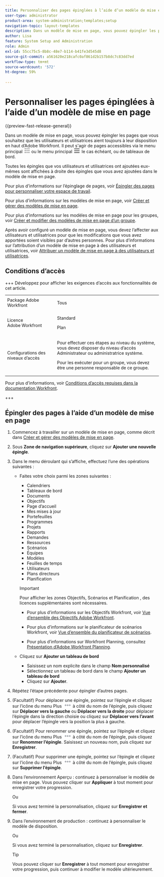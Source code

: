 ```yaml
---
title: Personnaliser des pages épinglées à l’aide d’un modèle de mise en page
user-type: administrator
product-area: system-administration;templates;setup
navigation-topic: layout-templates
description: Dans un modèle de mise en page, vous pouvez épingler les pages que vous souhaitez que les utilisateurs et utilisatrices aient toujours à leur disposition en haut d’Adobe Workfront. Il peut s’agir de pages accessibles via le menu principal ou des tableaux de bord.
author: Lisa
feature: System Setup and Administration
role: Admin
exl-id: 55cc75c5-8b8c-48e7-b114-b41fe3d545d8
source-git-commit: a561620e218cafc0af861d2b157b8dc7c83dd7ed
workflow-type: tm+mt
source-wordcount: '572'
ht-degree: 59%

---
```


# Personnaliser les pages épinglées à l’aide d’un modèle de mise en page

{{preview-fast-release-general}}

Dans un modèle de mise en page, vous pouvez épingler les pages que vous souhaitez que les utilisateurs et utilisatrices aient toujours à leur disposition en haut d’Adobe Workfront. Il peut s&#39;agir de pages accessibles via le menu principal ![icône du menu principal](assets/main-menu-icon.png) ou le menu principal ![icône du menu principal](assets/main-menu-icon-left-nav.png) le cas échéant, ou de tableaux de bord.

Toutes les épingles que vos utilisateurs et utilisatrices ont ajoutées eux-mêmes sont affichées à droite des épingles que vous avez ajoutées dans le modèle de mise en page.

Pour plus d’informations sur l’épinglage de pages, voir [Épingler des pages pour personnaliser votre espace de travail](../../../workfront-basics/the-new-workfront-experience/pin-pages.md).

Pour plus d’informations sur les modèles de mise en page, voir [Créer et gérer des modèles de mise en page](../../../administration-and-setup/customize-workfront/use-layout-templates/create-and-manage-layout-templates.md).

Pour plus d’informations sur les modèles de mise en page pour les groupes, voir [Créer et modifier des modèles de mise en page d’un groupe](../../../administration-and-setup/manage-groups/work-with-group-objects/create-and-modify-a-groups-layout-templates.md).

Après avoir configuré un modèle de mise en page, vous devez l’affecter aux utilisateurs et utilisatrices pour que les modifications que vous avez apportées soient visibles par d’autres personnes. Pour plus d’informations sur l’attribution d’un modèle de mise en page à des utilisateurs et utilisatrices, voir [Attribuer un modèle de mise en page à des utilisateurs et utilisatrices](../use-layout-templates/assign-users-to-layout-template.md).

## Conditions d’accès

+++ Développez pour afficher les exigences d’accès aux fonctionnalités de cet article.

<table style="table-layout:auto"> 
 <col> 
 <col> 
 <tbody> 
  <tr> 
   <td>Package Adobe Workfront</td> 
   <td><p>Tous</p></td> 
  </tr> 
  <tr> 
   <td>Licence Adobe Workfront</td> 
   <td><p>Standard</p>
       <p>Plan</p></td>
  </tr> 
  </tr> 
  <tr> 
   <td>Configurations des niveaux d’accès</td> 
   <td> <p>Pour effectuer ces étapes au niveau du système, vous devez disposer du niveau d’accès Administrateur ou administratrice système.</p>
        <p>Pour les exécuter pour un groupe, vous devez être une personne responsable de ce groupe.</p> </td> 
  </tr> 
 </tbody> 
</table>

Pour plus d’informations, voir [Conditions d’accès requises dans la documentation Workfront](/help/quicksilver/administration-and-setup/add-users/access-levels-and-object-permissions/access-level-requirements-in-documentation.md).

+++

## Épingler des pages à l’aide d’un modèle de mise en page

1. Commencez à travailler sur un modèle de mise en page, comme décrit dans [Créer et gérer des modèles de mise en page](../../../administration-and-setup/customize-workfront/use-layout-templates/create-and-manage-layout-templates.md).
1. Sous **Zone de navigation supérieure**, cliquez sur **Ajouter une nouvelle épingle**.

1. Dans le menu déroulant qui s’affiche, effectuez l’une des opérations suivantes :

   * Faites votre choix parmi les zones suivantes :

      * Calendriers
      * Tableaux de bord
      * Documents
      * Objectifs
      * Page d’accueil
      * Mes mises à jour
      * Portefeuilles
      * Programmes
      * Projets
      * Rapports
      * Demandes
      * Ressources
      * Scénarios
      * Équipes
      * Modèles
      * Feuilles de temps
      * Utilisateurs
      * Plans directeurs
      * Planification

     >[!IMPORTANT]
     >
     >Pour afficher les zones Objectifs, Scénarios et Planification , des licences supplémentaires sont nécessaires.
     >
     >* Pour plus d’informations sur les Objectifs Workfront, voir [Vue d’ensemble des Objectifs Adobe Workfront](../../../workfront-goals/goal-management/wf-goals-overview.md).
     >
     >* Pour plus d’informations sur le planificateur de scénarios Workfront, voir [Vue d’ensemble du planificateur de scénarios](../../../scenario-planner/scenario-planner-overview.md).
     >
     >* Pour plus d’informations sur Workfront Planning, consultez [Présentation d’Adobe Workfront Planning](/help/quicksilver/planning/general/planning-overview.md).

   * Cliquez sur **Ajouter un tableau de bord**
      * Saisissez un nom explicite dans le champ <!--**Quick link name**-->**Nom personnalisé**
      * Sélectionnez un tableau de bord dans le champ **Ajouter un tableau de bord** <!-- dropdown for existing or canvas dashboard, called "Choose a dashboard" now -->
      * Cliquez sur **Ajouter**.

1. Répétez l’étape précédente pour épingler d’autres pages.

1. (Facultatif) Pour déplacer une épingle, pointez sur l’épingle et cliquez sur l’icône du menu Plus ![icône Plus](assets/more-icon.png) à côté du nom de l’épingle, puis cliquez sur **Déplacer vers la gauche** ou **Déplacer vers la droite** pour déplacer l’épingle dans la direction choisie ou cliquez sur **Déplacer vers l’avant** pour déplacer l’épingle vers la position la plus à gauche.

1. (Facultatif) Pour renommer une épingle, pointez sur l’épingle et cliquez sur l’icône du menu Plus ![icône Plus](assets/more-icon.png) à côté du nom de l’épingle, puis cliquez sur **Renommer l’épingle**. Saisissez un nouveau nom, puis cliquez sur **Enregistrer**.

1. (Facultatif) Pour supprimer une épingle, pointez sur l’épingle et cliquez sur l’icône du menu Plus ![icône Plus](assets/more-icon.png) à côté du nom de l’épingle, puis cliquez sur **Supprimer l’épingle**.

1. <span class="preview">Dans l’environnement Aperçu : continuez à personnaliser le modèle de mise en page. Vous pouvez cliquer sur **Appliquer** à tout moment pour enregistrer votre progression.</span>

   <span class="preview">Ou</span>

   <span class="preview">Si vous avez terminé la personnalisation, cliquez sur **Enregistrer et fermer**.</span>

1. Dans l’environnement de production : continuez à personnaliser le modèle de disposition.

   Ou

   Si vous avez terminé la personnalisation, cliquez sur **Enregistrer**.

   >[!TIP]
   >
   >Vous pouvez cliquer sur **Enregistrer** à tout moment pour enregistrer votre progression, puis continuer à modifier le modèle ultérieurement.
